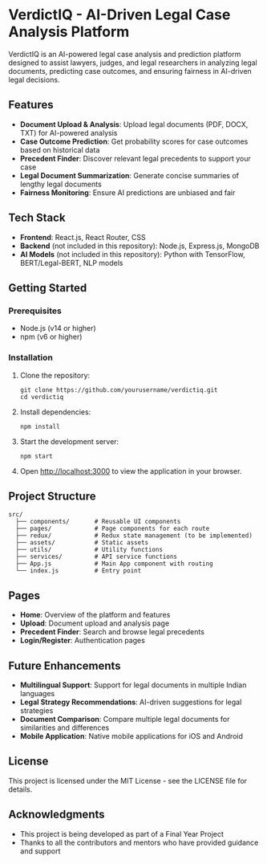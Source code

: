 # VerdictIQ - AI-Driven Legal Case Analysis Platform

VerdictIQ is an AI-powered legal case analysis and prediction platform designed to assist lawyers, judges, and legal researchers in analyzing legal documents, predicting case outcomes, and ensuring fairness in AI-driven legal decisions.

## Features

- **Document Upload & Analysis**: Upload legal documents (PDF, DOCX, TXT) for AI-powered analysis
- **Case Outcome Prediction**: Get probability scores for case outcomes based on historical data
- **Precedent Finder**: Discover relevant legal precedents to support your case
- **Legal Document Summarization**: Generate concise summaries of lengthy legal documents
- **Fairness Monitoring**: Ensure AI predictions are unbiased and fair

## Tech Stack

- **Frontend**: React.js, React Router, CSS
- **Backend** (not included in this repository): Node.js, Express.js, MongoDB
- **AI Models** (not included in this repository): Python with TensorFlow, BERT/Legal-BERT, NLP models

## Getting Started

### Prerequisites

- Node.js (v14 or higher)
- npm (v6 or higher)

### Installation

1. Clone the repository:
   ```
   git clone https://github.com/yourusername/verdictiq.git
   cd verdictiq
   ```

2. Install dependencies:
   ```
   npm install
   ```

3. Start the development server:
   ```
   npm start
   ```

4. Open [http://localhost:3000](http://localhost:3000) to view the application in your browser.

## Project Structure

```
src/
  ├── components/       # Reusable UI components
  ├── pages/            # Page components for each route
  ├── redux/            # Redux state management (to be implemented)
  ├── assets/           # Static assets
  ├── utils/            # Utility functions
  ├── services/         # API service functions
  ├── App.js            # Main App component with routing
  └── index.js          # Entry point
```

## Pages

- **Home**: Overview of the platform and features
- **Upload**: Document upload and analysis page
- **Precedent Finder**: Search and browse legal precedents
- **Login/Register**: Authentication pages

## Future Enhancements

- **Multilingual Support**: Support for legal documents in multiple Indian languages
- **Legal Strategy Recommendations**: AI-driven suggestions for legal strategies
- **Document Comparison**: Compare multiple legal documents for similarities and differences
- **Mobile Application**: Native mobile applications for iOS and Android

## License

This project is licensed under the MIT License - see the LICENSE file for details.

## Acknowledgments

- This project is being developed as part of a Final Year Project
- Thanks to all the contributors and mentors who have provided guidance and support
